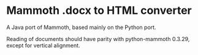 # Mammoth .docx to HTML converter

A Java port of Mammoth, based mainly on the Python port.

Reading of documents should have parity with python-mammoth 0.3.29,
except for vertical alignment.
